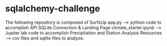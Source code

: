 # sqlalchemy-challenge

The following repository is composed of 
SurfsUp 
	app.py --> python code to accomplish API SQLite Connection & Landing Page
	climate_starter.ipynb --> Jupiter lab code to accomplish Precipitation and Station Analysis
	Resources --> csv files and sqlite files to analyze. 